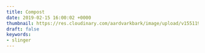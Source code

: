 ```yaml
---
title: Compost
date: 2019-02-15 16:00:02 +0000
thumbnail: https://res.cloudinary.com/aardvarkbark/image/upload/v1551198026/products-fine-dark-bark.jpg
draft: false
keywords:
- slinger
---
```

